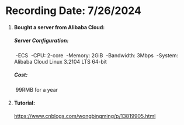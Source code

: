 # Recording Date: 7/26/2024

1. #### Bought a server from Alibaba Cloud:
	
	##### Server Configuration:
	
	​	-ECS
	​	-CPU: 2-core 
	​	-Memory: 2GiB
	​	-Bandwidth: 3Mbps
	​	-System: Alibaba Cloud Linux 3.2104 LTS 64-bit
	
	##### Cost: 
	
	​	99RMB for a year
2. #### Tutorial:
	
	https://www.cnblogs.com/wongbingming/p/13819905.html
		
